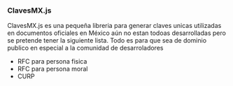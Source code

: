 <h3>ClavesMX.js</h3>

<p>ClavesMX.js es una pequeña libreria para generar claves unicas utilizadas en documentos oficiales en México aún no estan todoas desarrolladas
pero se pretende tener la siguiente lista. Todo es para que sea de dominio publico en especial a la comunidad de desarroladores</p>

<ul>
  <li>RFC para persona fisica</li>
  <li>RFC para persona moral</li>
  <li>CURP</li>
</ul>
